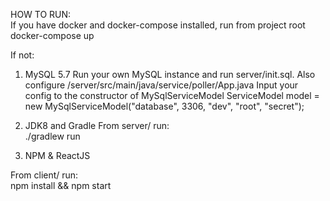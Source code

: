 HOW TO RUN:    
If you have docker and docker-compose installed, run from project root   
docker-compose up

If not:  

1. MySQL 5.7
Run your own MySQL instance and run server/init.sql. 
Also configure /server/src/main/java/service/poller/App.java
Input your config to the constructor of MySqlServiceModel
ServiceModel model = new MySqlServiceModel("database", 3306, "dev", "root", "secret");


2. JDK8 and Gradle
From server/ run:  
./gradlew run

3. NPM  & ReactJS

From client/ run:  
npm install && npm start
